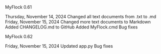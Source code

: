 MyFlock 0.61

Thursday, November 14, 2024
Changed all text documents from .txt to .md
Friday, November 15, 2024
Changed more text documents to Markdown
Added CHANGELOG.md to GitHub
Added MyFlock.cmd
Bug fixes

MyFlock 0.62

Friday, November 15, 2024
Updated app.py
Bug fixes